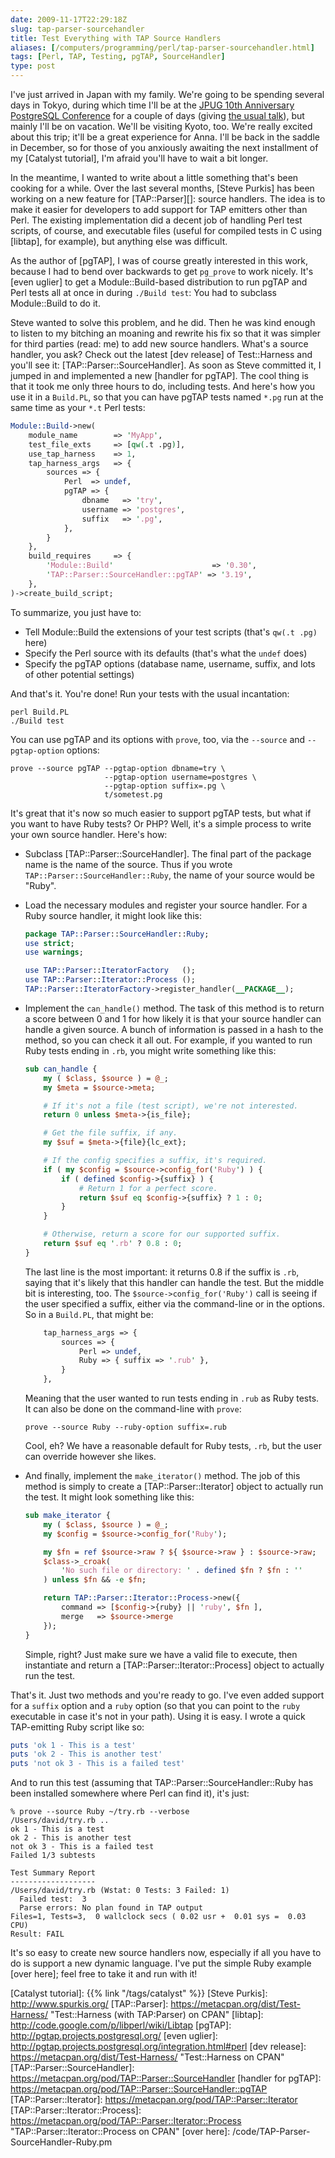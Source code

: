 ```yaml
---
date: 2009-11-17T22:29:18Z
slug: tap-parser-sourcehandler
title: Test Everything with TAP Source Handlers
aliases: [/computers/programming/perl/tap-parser-sourcehandler.html]
tags: [Perl, TAP, Testing, pgTAP, SourceHandler]
type: post
---
```


I've just arrived in Japan with my family. We're going to be spending several
days in Tokyo, during which time I'll be at the [JPUG 10th Anniversary
PostgreSQL Conference] for a couple of days (giving [the usual talk]), but
mainly I'll be on vacation. We'll be visiting Kyoto, too. We're really excited
about this trip; it'll be a great experience for Anna. I'll be back in the
saddle in December, so for those of you anxiously awaiting the next installment
of my [Catalyst tutorial], I'm afraid you'll have to wait a bit longer.

In the meantime, I wanted to write about a little something that's been cooking
for a while. Over the last several months, [Steve Purkis] has been working on a
new feature for [TAP::Parser][]: source handlers. The idea is to make it easier
for developers to add support for TAP emitters other than Perl. The existing
implementation did a decent job of handling Perl test scripts, of course, and
executable files (useful for compiled tests in C using [libtap], for example),
but anything else was difficult.

As the author of [pgTAP], I was of course greatly interested in this work,
because I had to bend over backwards to get `pg_prove` to work nicely. It's
[even uglier] to get a Module::Build-based distribution to run pgTAP and Perl
tests all at once in during `./Build test`: You had to subclass Module::Build to
do it.

Steve wanted to solve this problem, and he did. Then he was kind enough to
listen to my bitching an moaning and rewrite his fix so that it was simpler for
third parties (read: me) to add new source handlers. What's a source handler,
you ask? Check out the latest [dev release] of Test::Harness and you'll see it:
[TAP::Parser::SourceHandler]. As soon as Steve committed it, I jumped in and
implemented a new [handler for pgTAP]. The cool thing is that it took me only
three hours to do, including tests. And here's how you use it in a `Build.PL`,
so that you can have pgTAP tests named `*.pg` run at the same time as your `*.t`
Perl tests:

``` perl
Module::Build->new(
    module_name        => 'MyApp',
    test_file_exts     => [qw(.t .pg)],
    use_tap_harness    => 1,
    tap_harness_args   => {
        sources => {
            Perl  => undef,
            pgTAP => {
                dbname   => 'try',
                username => 'postgres',
                suffix   => '.pg',
            },
        }
    },
    build_requires     => {
        'Module::Build'                      => '0.30',
        'TAP::Parser::SourceHandler::pgTAP' => '3.19',
    },
)->create_build_script;
```

To summarize, you just have to:

-   Tell Module::Build the extensions of your test scripts (that's `qw(.t .pg)`
    here)
-   Specify the Perl source with its defaults (that's what the `undef` does)
-   Specify the pgTAP options (database name, username, suffix, and lots of
    other potential settings)

And that's it. You're done! Run your tests with the usual incantation:

    perl Build.PL
    ./Build test

You can use pgTAP and its options with `prove`, too, via the `--source` and
`--pgtap-option` options:

    prove --source pgTAP --pgtap-option dbname=try \
                         --pgtap-option username=postgres \
                         --pgtap-option suffix=.pg \
                         t/sometest.pg

It's great that it's now so much easier to support pgTAP tests, but what if you
want to have Ruby tests? Or PHP? Well, it's a simple process to write your own
source handler. Here's how:

-   Subclass [TAP::Parser::SourceHandler]. The final part of the package name is
    the name of the source. Thus if you wrote
    `TAP::Parser::SourceHandler::Ruby`, the name of your source would be "Ruby".

-   Load the necessary modules and register your source handler. For a Ruby
    source handler, it might look like this:

    ``` perl
    package TAP::Parser::SourceHandler::Ruby;
    use strict;
    use warnings;

    use TAP::Parser::IteratorFactory   ();
    use TAP::Parser::Iterator::Process ();
    TAP::Parser::IteratorFactory->register_handler(__PACKAGE__);
    ```

-   Implement the `can_handle()` method. The task of this method is to return a
    score between 0 and 1 for how likely it is that your source handler can
    handle a given source. A bunch of information is passed in a hash to the
    method, so you can check it all out. For example, if you wanted to run Ruby
    tests ending in `.rb`, you might write something like this:

    ``` perl
    sub can_handle {
        my ( $class, $source ) = @_;
        my $meta = $source->meta;

        # If it's not a file (test script), we're not interested.
        return 0 unless $meta->{is_file};

        # Get the file suffix, if any.
        my $suf = $meta->{file}{lc_ext};

        # If the config specifies a suffix, it's required.
        if ( my $config = $source->config_for('Ruby') ) {
            if ( defined $config->{suffix} ) {
                # Return 1 for a perfect score.
                return $suf eq $config->{suffix} ? 1 : 0;
            }
        }

        # Otherwise, return a score for our supported suffix.
        return $suf eq '.rb' ? 0.8 : 0;
    }
    ```

    The last line is the most important: it returns 0.8 if the suffix is `.rb`,
    saying that it's likely that this handler can handle the test. But the
    middle bit is interesting, too. The `$source->config_for('Ruby')` call is
    seeing if the user specified a suffix, either via the command-line or in the
    options. So in a `Build.PL`, that might be:

    ``` perl
        tap_harness_args => {
            sources => {
                Perl => undef,
                Ruby => { suffix => '.rub' },
            }
        },
    ```

    Meaning that the user wanted to run tests ending in `.rub` as Ruby tests. It
    can also be done on the command-line with `prove`:

        prove --source Ruby --ruby-option suffix=.rub

    Cool, eh? We have a reasonable default for Ruby tests, `.rb`, but the user
    can override however she likes.

-   And finally, implement the `make_iterator()` method. The job of this method
    is simply to create a [TAP::Parser::Iterator] object to actually run the
    test. It might look something like this:

    ``` perl
    sub make_iterator {
        my ( $class, $source ) = @_;
        my $config = $source->config_for('Ruby');

        my $fn = ref $source->raw ? ${ $source->raw } : $source->raw;
        $class->_croak(
            'No such file or directory: ' . defined $fn ? $fn : ''
        ) unless $fn && -e $fn;

        return TAP::Parser::Iterator::Process->new({
            command => [$config->{ruby} || 'ruby', $fn ],
            merge   => $source->merge
        });
    }
    ```

    Simple, right? Just make sure we have a valid file to execute, then
    instantiate and return a [TAP::Parser::Iterator::Process] object to actually
    run the test.

That's it. Just two methods and you're ready to go. I've even added support for
a `suffix` option and a `ruby` option (so that you can point to the `ruby`
executable in case it's not in your path). Using it is easy. I wrote a quick
TAP-emitting Ruby script like so:

``` ruby
puts 'ok 1 - This is a test'
puts 'ok 2 - This is another test'
puts 'not ok 3 - This is a failed test'
```

And to run this test (assuming that TAP::Parser::SourceHandler::Ruby has been
installed somewhere where Perl can find it), it's just:

    % prove --source Ruby ~/try.rb --verbose
    /Users/david/try.rb .. 
    ok 1 - This is a test
    ok 2 - This is another test
    not ok 3 - This is a failed test
    Failed 1/3 subtests 

    Test Summary Report
    -------------------
    /Users/david/try.rb (Wstat: 0 Tests: 3 Failed: 1)
      Failed test:  3
      Parse errors: No plan found in TAP output
    Files=1, Tests=3,  0 wallclock secs ( 0.02 usr +  0.01 sys =  0.03 CPU)
    Result: FAIL

It's so easy to create new source handlers now, especially if all you have to do
is support a new dynamic language. I've put the simple Ruby example [over here];
feel free to take it and run with it!

  [JPUG 10th Anniversary PostgreSQL Conference]: http://www.postgresql.jp/events/pgcon09j/e/
  [the usual talk]: http://www.postgresql.jp/events/pgcon09j/e/program_2#7
    "Unit Test your Database!"
  [Catalyst tutorial]: {{% link "/tags/catalyst" %}}
  [Steve Purkis]: http://www.spurkis.org/
  [TAP::Parser]: https://metacpan.org/dist/Test-Harness/
    "Test::Harness (with TAP:Parser) on CPAN"
  [libtap]: http://code.google.com/p/libperl/wiki/Libtap
  [pgTAP]: http://pgtap.projects.postgresql.org/
  [even uglier]: http://pgtap.projects.postgresql.org/integration.html#perl
  [dev release]: https://metacpan.org/dist/Test-Harness/
    "Test::Harness on CPAN"
  [TAP::Parser::SourceHandler]: https://metacpan.org/pod/TAP::Parser::SourceHandler
  [handler for pgTAP]: https://metacpan.org/pod/TAP::Parser::SourceHandler::pgTAP
  [TAP::Parser::Iterator]: https://metacpan.org/pod/TAP::Parser::Iterator
  [TAP::Parser::Iterator::Process]: https://metacpan.org/pod/TAP::Parser::Iterator::Process
    "TAP::Parser::Iterator::Process on CPAN"
  [over here]: /code/TAP-Parser-SourceHandler-Ruby.pm
